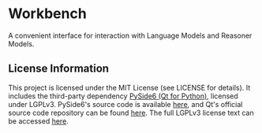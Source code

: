 # Workbench
A convenient interface for interaction with Language Models and Reasoner Models.

## License Information
This project is licensed under the MIT License (see LICENSE for details).
It includes the third-party dependency [PySide6 (Qt for Python)](https://github.com/pyside/pyside-setup), licensed under LGPLv3. PySide6's source code is available [here](https://github.com/pyside/pyside-setup), and Qt's official source code repository can be found [here](https://code.qt.io/). The full LGPLv3 license text can be accessed [here](https://www.gnu.org/licenses/lgpl-3.0.html).